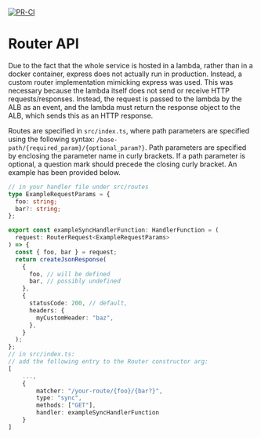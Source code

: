 [![PR-CI](https://github.com/isaac-j-miller/simple-router/actions/workflows/check.yaml/badge.svg)](https://github.com/isaac-j-miller/simple-router/actions/workflows/check.yaml)

# Router API

Due to the fact that the whole service is hosted in a lambda, rather than in a docker container,
express does not actually run in production. Instead, a custom router implementation mimicking
express was used. This was necessary because the lambda itself does not send or receive HTTP
requests/responses. Instead, the request is passed to the lambda by the ALB as an event, and the
lambda must return the response object to the ALB, which sends this as an HTTP response.

Routes are specified in `src/index.ts`, where path parameters are specified using the following
syntax: `/base-path/{required_param}/{optional_param?}`. Path parameters are specified by enclosing
the parameter name in curly brackets. If a path parameter is optional, a question mark should
precede the closing curly bracket. An example has been provided below.

```typescript
// in your handler file under src/routes
type ExampleRequestParams = {
  foo: string;
  bar?: string;
};

export const exampleSyncHandlerFunction: HandlerFunction = (
  request: RouterRequest<ExampleRequestParams>
) => {
  const { foo, bar } = request;
  return createJsonResponse(
    {
      foo, // will be defined
      bar, // possibly undefined
    },
    {
      statusCode: 200, // default,
      headers: {
        myCustomHeader: "baz",
      },
    }
  );
};
// in src/index.ts:
// add the following entry to the Router constructor arg:
[
    ...,
    {
        matcher: "/your-route/{foo}/{bar?}",
        type: "sync",
        methods: ["GET"],
        handler: exampleSyncHandlerFunction
    }
]
```
